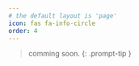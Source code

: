 ```yaml
---
# the default layout is 'page'
icon: fas fa-info-circle
order: 4
---
```


> comming soon.
{: .prompt-tip }
